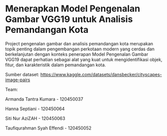 # Menerapkan Model Pengenalan Gambar VGG19 untuk Analisis Pemandangan Kota
Project pengenalan gambar dan analisis pemandangan kota merupakan topik penting dalam pengembangan perkotaan modern yang cerdas dan berkelanjutan dengan konteks penerapan Model Pengenalan Gambar VGG19 dapat perhatian sebagai alat yang kuat untuk mengidentifikasi objek, fitur, dan karakteristik dalam pemandangan kota.

Sumber dataset: https://www.kaggle.com/datasets/dansbecker/cityscapes-image-pairs

Team:

Armanda Tantra Kumara - 120450037

Hanna Septiani - 120450064

Siti Nur AziZAH - 120450063

Taufiqurahman Syah Effendi - 120450052
